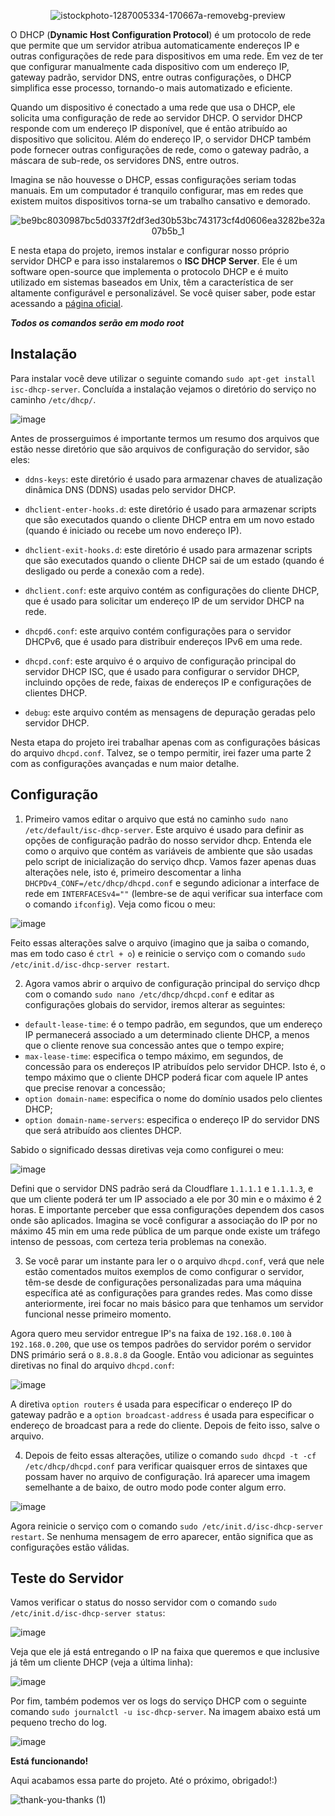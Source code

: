 <div align="center">

![istockphoto-1287005334-170667a-removebg-preview](https://user-images.githubusercontent.com/104470835/232313043-ad7be7d3-28e5-43da-8403-ac9f8d311ac1.png)

</div>

O DHCP (**Dynamic Host Configuration Protocol**) é um protocolo de rede que permite que um servidor atribua automaticamente endereços IP e outras configurações de rede para dispositivos em uma rede. Em vez de ter que configurar manualmente cada dispositivo com um endereço IP, gateway padrão, servidor DNS, entre outras configurações, o DHCP simplifica esse processo, tornando-o mais automatizado e eficiente.

Quando um dispositivo é conectado a uma rede que usa o DHCP, ele solicita uma configuração de rede ao servidor DHCP. O servidor DHCP responde com um endereço IP disponível, que é então atribuído ao dispositivo que solicitou. Além do endereço IP, o servidor DHCP também pode fornecer outras configurações de rede, como o gateway padrão, a máscara de sub-rede, os servidores DNS, entre outros.

Imagina se não houvesse o DHCP, essas configurações seriam todas manuais. Em um computador é tranquilo configurar, mas em redes que existem muitos dispositivos torna-se um trabalho cansativo e demorado. 

<div align="center">

![be9bc8030987bc5d0337f2df3ed30b53bc743173cf4d0606ea3282be32a07b5b_1](https://user-images.githubusercontent.com/104470835/232315731-7fb60fd2-7541-4001-a604-c001f7b715a7.jpg)

</div>

E nesta etapa do projeto, iremos instalar e configurar nosso próprio servidor DHCP e para isso instalaremos o **ISC DHCP Server**. Ele é um software open-source que implementa o protocolo DHCP e é muito utilizado em sistemas baseados em Unix, têm a característica de ser altamente configurável e personalizável. Se você quiser saber, pode estar acessando a [página oficial](https://www.isc.org/dhcp/).


***Todos os comandos serão em modo root***

## Instalação

Para instalar você deve utilizar o seguinte comando `sudo apt-get install isc-dhcp-server`. Concluída a instalação vejamos o diretório do serviço no caminho `/etc/dhcp/`.

![image](https://user-images.githubusercontent.com/104470835/232315843-2ac199e2-cdce-4252-9c58-abfe02ac8dbb.png)

Antes de prosserguimos é importante termos um resumo dos arquivos que estão nesse diretório que são arquivos de configuração do servidor, são eles:

* `ddns-keys`: este diretório é usado para armazenar chaves de atualização dinâmica DNS (DDNS) usadas pelo servidor DHCP.

* `dhclient-enter-hooks.d`: este diretório é usado para armazenar scripts que são executados quando o cliente DHCP entra em um novo estado (quando é iniciado ou recebe um novo endereço IP).

* `dhclient-exit-hooks.d`: este diretório é usado para armazenar scripts que são executados quando o cliente DHCP sai de um estado (quando é desligado ou perde a conexão com a rede).

* `dhclient.conf`: este arquivo contém as configurações do cliente DHCP, que é usado para solicitar um endereço IP de um servidor DHCP na rede.

* `dhcpd6.conf`: este arquivo contém configurações para o servidor DHCPv6, que é usado para distribuir endereços IPv6 em uma rede.

* `dhcpd.conf`: este arquivo é o arquivo de configuração principal do servidor DHCP ISC, que é usado para configurar o servidor DHCP, incluindo opções de rede, faixas de endereços IP e configurações de clientes DHCP.

* `debug`: este arquivo contém as mensagens de depuração geradas pelo servidor DHCP.

Nesta etapa do projeto irei trabalhar apenas com as configurações básicas do arquivo `dhcpd.conf`. Talvez, se o tempo permitir, irei fazer uma parte 2 com as configurações avançadas e num maior detalhe.

## Configuração 

1. Primeiro vamos editar o arquivo que está no caminho `sudo nano /etc/default/isc-dhcp-server`. Este arquivo é usado para definir as opções de configuração padrão do nosso servidor dhcp. Entenda ele como o arquivo que contém as variáveis de ambiente que são usadas pelo script de inicialização do serviço dhcp. Vamos fazer apenas duas alterações nele, isto é, primeiro descomentar a linha `DHCPDv4_CONF=/etc/dhcp/dhcpd.conf` e segundo adicionar a interface de rede em `INTERFACESv4=""` (lembre-se de aqui verificar sua interface com o comando `ifconfig`). Veja como ficou o meu:

![image](https://user-images.githubusercontent.com/104470835/232319073-1ff0a794-6c57-4d7d-8306-b6908b0d132a.png)

Feito essas alterações salve o arquivo (imagino que ja saiba o comando, mas em todo caso é `ctrl + o`) e reinicie o serviço com o comando `sudo /etc/init.d/isc-dhcp-server restart`.

2. Agora vamos abrir o arquivo de configuração principal do serviço dhcp com o comando `sudo nano /etc/dhcp/dhcpd.conf` e editar as configurações globais do servidor, iremos alterar as seguintes:

* `default-lease-time`: é o tempo padrão, em segundos, que um endereço IP permanecerá associado a um determinado cliente DHCP, a menos que o cliente renove sua concessão antes que o tempo expire;
* `max-lease-time`: especifica o tempo máximo, em segundos, de concessão para os endereços IP atribuídos pelo servidor DHCP. Isto é, o tempo máximo que o cliente DHCP poderá ficar com aquele IP antes que precise renovar a concessão;
* `option domain-name`: especifica o nome do domínio usados pelo clientes DHCP; 
* `option domain-name-servers`: especifica o endereço IP do servidor DNS que será atribuído aos clientes DHCP.

Sabido o significado dessas diretivas veja como configurei o meu:

![image](https://user-images.githubusercontent.com/104470835/232330647-a782f007-7b19-400d-a78a-023f297fdd6f.png)

Defini que o servidor DNS padrão será da Cloudflare `1.1.1.1` e `1.1.1.3`, e que um cliente poderá ter um IP associado a ele por 30 min e o máximo é 2 horas. E importante perceber que essa configurações dependem dos casos onde são aplicados. Imagina se você configurar a associação do IP por no máximo 45 min em uma rede pública de um parque onde existe um tráfego intenso de pessoas, com certeza teria problemas na conexão.

3. Se você parar um instante para ler o o arquivo `dhcpd.conf`, verá que nele estão comentados muitos exemplos de como configurar o servidor, têm-se desde de configurações personalizadas para uma máquina específica até as configurações para grandes redes. Mas como disse anteriormente, irei focar no mais básico para que tenhamos um servidor funcional nesse primeiro momento. 

Agora quero meu servidor entregue IP's na faixa de `192.168.0.100` à `192.168.0.200`, que use os tempos padrões do servidor porém o servidor DNS primário será o `8.8.8.8` da Google. Então vou adicionar as seguintes diretivas no final do arquivo `dhcpd.conf`:

![image](https://user-images.githubusercontent.com/104470835/232333539-b421577b-3cdf-4f42-a790-0d431dc49cb8.png)

A diretiva `option routers` é usada para especificar o endereço IP do gateway padrão e a `option broadcast-address` é usada para especificar o endereço de broadcast para a rede do cliente. Depois de feito isso, salve o arquivo.

4. Depois de feito essas alterações, utilize o comando `sudo dhcpd -t -cf /etc/dhcp/dhcpd.conf` para verificar quaisquer erros de sintaxes que possam haver no arquivo de configuração. Irá aparecer uma imagem semelhante a de baixo, de outro modo pode conter algum erro.

![image](https://user-images.githubusercontent.com/104470835/232332795-69f24922-2ef4-4f3b-94e4-0b13762f80e4.png)

Agora reinicie o serviço com o comando `sudo /etc/init.d/isc-dhcp-server restart`. Se nenhuma mensagem de erro aparecer, então significa que as configurações estão válidas.

## Teste do Servidor

Vamos verificar o status do nosso servidor com o comando `sudo /etc/init.d/isc-dhcp-server status`:

![image](https://user-images.githubusercontent.com/104470835/232333769-924ed341-2e9e-4e23-8eb8-caca71a9792a.png)

Veja que ele já está entregando o IP na faixa que queremos e que inclusive já têm um cliente DHCP (veja a última linha):

![image](https://user-images.githubusercontent.com/104470835/232334146-0a751acd-7114-4f98-b489-50d74abcb7d4.png)

Por fim, também podemos ver os logs do serviço DHCP com o seguinte comando `sudo journalctl -u isc-dhcp-server`. Na imagem abaixo está um pequeno trecho do log.

![image](https://user-images.githubusercontent.com/104470835/232334648-0b049323-0584-441c-879f-e3b96eb195ae.png)

**Está funcionando!**

Aqui acabamos essa parte do projeto. Até o próximo, obrigado!:)


![thank-you-thanks (1)](https://user-images.githubusercontent.com/104470835/232335217-379798d8-3d84-4018-8e95-9222a4b4b148.gif)





